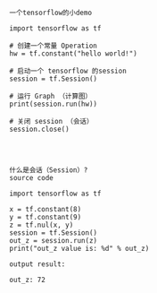 

	一个tensorflow的小demo

	import tensorflow as tf

	# 创建一个常量 Operation 
	hw = tf.constant("hello world!")

	# 启动一个 tensorflow 的session
	session = tf.Session()

	# 运行 Graph （计算图）
	print(session.run(hw))

	# 关闭 session （会话）
	session.close()


	

	什么是会话（Session）?
	source code

	import tensorflow as tf

	x = tf.constant(8)
	y = tf.constant(9)
	z = tf.nul(x, y)
	session = tf.Session()
	out_z = session.run(z)
	print("out_z value is: %d" % out_z)

	output result:

	out_z: 72

	

